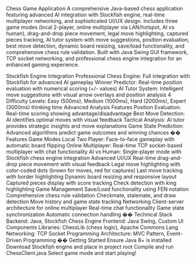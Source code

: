 Chess Game Application
A comprehensive Java-based chess application featuring advanced AI integration with Stockfish engine, real-time multiplayer networking, and sophisticated UI/UX design. Includes three game modes (local 2-player, online multiplayer via LAN/hotspot, AI vs human), drag-and-drop piece movement, legal move highlighting, captured pieces tracking, AI tutor system with move suggestions, position evaluation, best move detection, dynamic board resizing, save/load functionality, and comprehensive chess rule validation. Built with Java Swing GUI framework, TCP socket networking, and professional chess engine integration for an enhanced gaming experience.




Stockfish Engine Integration
Professional Chess Engine: Full integration with Stockfish for advanced AI gameplay
Winner Predictor: Real-time position evaluation with numerical scoring (+/- values)
AI Tutor System: Intelligent move suggestions with visual arrow overlays and position analysis
4 Difficulty Levels: Easy (500ms), Medium (1000ms), Hard (2000ms), Expert (3000ms) thinking time
Advanced Analysis Features
Position Evaluation: Real-time scoring showing advantage/disadvantage
Best Move Detection: AI identifies optimal moves with visual feedback
Tactical Analysis: AI tutor provides strategic insights and move explanations
Game State Prediction: Advanced algorithms predict game outcomes and winning chances
�� Features
Game Modes
Local Two Player: Face-to-face gameplay with automatic board flipping
Online Multiplayer: Real-time TCP socket-based multiplayer with chat functionality
AI vs Human: Single-player mode with Stockfish chess engine integration
Advanced UI/UX
Real-time drag-and-drop piece movement with visual feedback
Legal move highlighting with color-coded dots (brown for moves, red for captures)
Last move tracking with border highlighting
Dynamic board resizing and responsive layout
Captured pieces display with score tracking
Check detection with king highlighting
Game Management
Save/Load functionality using FEN notation
Comprehensive chess rule validation
Checkmate, stalemate, and draw detection
Move history and game state tracking
Networking
Client-server architecture for online multiplayer
Real-time chat functionality
Game state synchronization
Automatic connection handling
��️ Technical Stack
Backend: Java, Stockfish Chess Engine
Frontend: Java Swing, Custom UI Components
Libraries: ChessLib (chess logic), Apache Commons Lang
Networking: TCP Socket Programming
Architecture: MVC Pattern, Event-Driven Programming
�� Getting Started
Ensure Java 8+ is installed
Download Stockfish engine and place in project root
Compile and run ChessClient.java
Select game mode and start playing!
